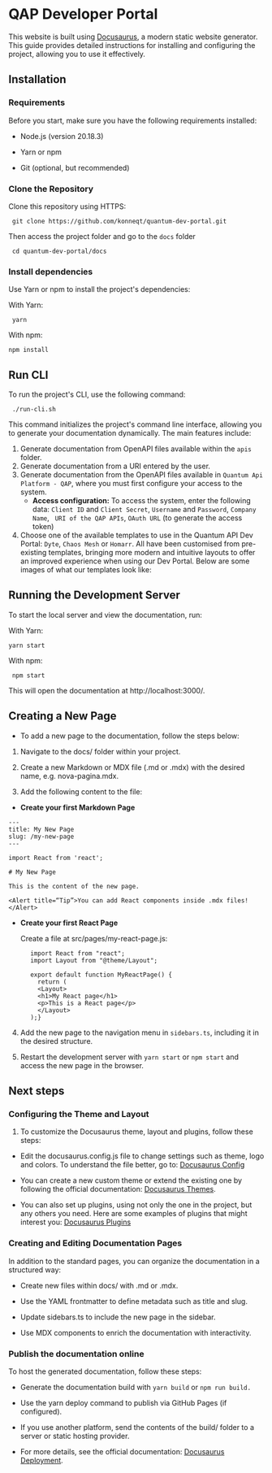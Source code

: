 # QAP Developer Portal

This website is built using [Docusaurus](https://docusaurus.io/), a modern static website generator.
This guide provides detailed instructions for installing and configuring the project, allowing you to use it effectively.

## Installation

### Requirements

Before you start, make sure you have the following requirements installed:

- Node.js (version 20.18.3)

- Yarn or npm

- Git (optional, but recommended)

### Clone the Repository

Clone this repository using HTTPS:

```
 git clone https://github.com/konneqt/quantum-dev-portal.git
```

Then access the project folder and go to the `docs` folder

```
 cd quantum-dev-portal/docs
```

### Install dependencies

Use Yarn or npm to install the project's dependencies:

With Yarn:

```
 yarn
```

With npm:

```
npm install
```

## Run CLI

To run the project's CLI, use the following command:


```
 ./run-cli.sh
```

This command initializes the project's command line interface, allowing you to generate your documentation dynamically. The main features include:
1.  Generate documentation from OpenAPI files available within the `apis` folder.
2. Generate documentation from a URI entered by the user.
3. Generate documentation from the OpenAPI files available in `Quantum Api Platform - QAP`, where you must first configure your access to the system.
    - **Access configuration:**
    To access the system, enter the following data: `Client ID` and `Client Secret`, 
    `Username` and `Password`,
    `Company Name`,
    ` URI of the QAP APIs`,
    `OAuth URL` (to generate the access token)
4. Choose one of the available templates to use in the Quantum API Dev Portal: `Dyte`, `Chaos Mesh` or `Homarr`. All have been customised from pre-existing templates, bringing more modern and intuitive layouts to offer an improved experience when using our Dev Portal.
Below are some images of what our templates look like:


## Running the Development Server

To start the local server and view the documentation, run:

With Yarn:

```
yarn start
```

With npm:

```
 npm start
```

This will open the documentation at http://localhost:3000/.

## Creating a New Page

- To add a new page to the documentation, follow the steps below:

1. Navigate to the docs/ folder within your project.

2. Create a new Markdown or MDX file (.md or .mdx) with the desired name, e.g. nova-pagina.mdx.

3. Add the following content to the file:


- **Create your first Markdown Page**

```
---
title: My New Page
slug: /my-new-page
---

import React from 'react';

# My New Page

This is the content of the new page.

<Alert title=“Tip”>You can add React components inside .mdx files!</Alert>
```

- **Create your first React Page**

    Create a file at src/pages/my-react-page.js:

```
      import React from "react";
      import Layout from "@theme/Layout";

      export default function MyReactPage() {
        return (
        <Layout>
        <h1>My React page</h1>
        <p>This is a React page</p>
        </Layout>
      );}
```

4. Add the new page to the navigation menu in `sidebars.ts`, including it in the desired structure.

5. Restart the development server with `yarn start` or `npm start` and access the new page in the browser.

## Next steps

### Configuring the Theme and Layout

1. To customize the Docusaurus theme, layout and plugins, follow these steps:

- Edit the docusaurus.config.js file to change settings such as theme, logo and colors. To understand the file better, go to: [Docusaurus Config](https://docusaurus.io/docs/api/docusaurus-config)

- You can create a new custom theme or extend the existing one by following the official documentation: [Docusaurus Themes](https://docusaurus.io/docs/api/themes).

- You can also set up plugins, using not only the one in the project, but any others you need. Here are some examples of plugins that might interest you: [Docusaurus Plugins](https://docusaurus.community/plugindirectory/)

### Creating and Editing Documentation Pages

In addition to the standard pages, you can organize the documentation in a structured way:

- Create new files within docs/ with .md or .mdx.

- Use the YAML frontmatter to define metadata such as title and slug.

- Update sidebars.ts to include the new page in the sidebar.

- Use MDX components to enrich the documentation with interactivity.

### Publish the documentation online

To host the generated documentation, follow these steps:

- Generate the documentation build with `yarn build` or `npm run build.`

- Use the yarn deploy command to publish via GitHub Pages (if configured).

- If you use another platform, send the contents of the build/ folder to a server or static hosting provider.

- For more details, see the official documentation: [Docusaurus Deployment](https://docusaurus.io/docs/deployment).